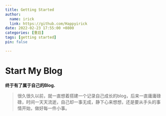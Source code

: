 ```yaml
---
title: Getting Started
author:
  name: irick
  link: https://github.com/Happyirick
date: 2022-02-23 17:55:00 +0800
categories: [重启]
tags: [getting started]
pin: false

---
```


# Start My Blog

__终于有了属于自己的Blog.__

> 很久很久以前，就一直想着搭建一个记录自己成长的blog，后来一直庸庸碌碌，时间一天天流逝，自己却一事无成，静下心来想想，还是要从手头的事情开始，做好每一件小事。
